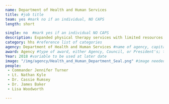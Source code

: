 ```yaml
---
name: Department of Health and Human Services
title: #job title
team: yes #mark no if an individual, NO CAPS
length: short

single: no  #mark yes if an individual NO CAPS
description: Expanded physical therapy services with limited resources. These efforts improved health outcomes and reduced the frequency of opioid medication prescriptions by 8%. #description of why there winning award, in an excel spreadsheet
category: hhs #reference list of categories
agency: Department of Health and Human Services #name of agency, capitalize first letter of each name
award: Agency #type of award, either Agency, Council, or President's; this is case sensitive so make sure to match the options listed exactly. This section generates the format of the card
Year: 2018 #variable to be used at later date
image: "/img/agency/Health_and_Human_Department_Seal.png" #image needed for Team award (agency seal) and President's award (headshot); leave empty if and individual Agency award
people:
 - Commander Jennifer Turner
 - Lt. Nathan Kyle
 - Dr. Cassie Rumsey
 - Dr. James Baker
 - Lisa Woodworth

---
```

